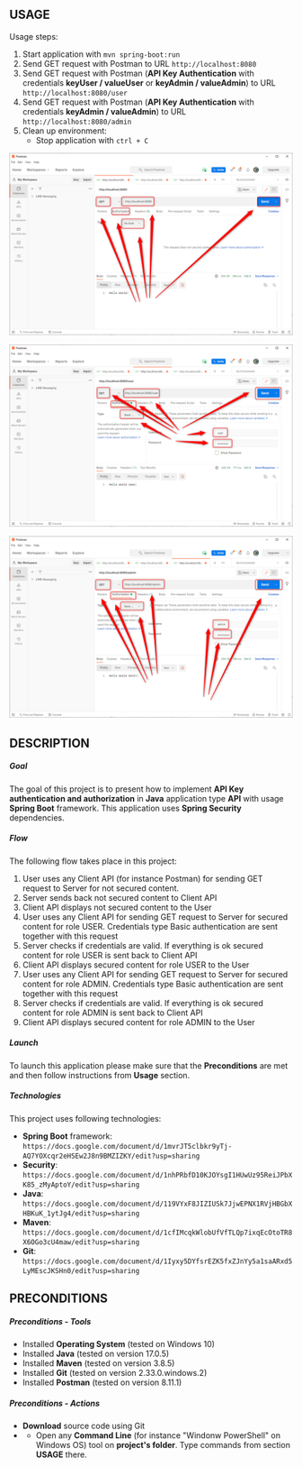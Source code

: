 USAGE
-----

Usage steps:
1. Start application with `mvn spring-boot:run`
1. Send GET request with Postman to URL `http://localhost:8080`
1. Send GET request with Postman (**API Key Authentication** with credentials **keyUser / valueUser** or **keyAdmin / valueAdmin**) to URL `http://localhost:8080/user`
1. Send GET request with Postman (**API Key Authentication** with credentials **keyAdmin / valueAdmin**) to URL `http://localhost:8080/admin`
1. Clean up environment:
    * Stop application with `ctrl + C`

![My Image](image-1.png)

![My Image](image-2.png)

![My Image](image-3.png)


DESCRIPTION
-----------

##### Goal
The goal of this project is to present how to implement **API Key authentication and authorization** in **Java** application type **API** with usage **Spring Boot** framework. This application uses **Spring Security** dependencies. 

##### Flow
The following flow takes place in this project:
1. User uses any Client API (for instance Postman) for sending GET request to Server for not secured content. 
1. Server sends back not secured content to Client API
1. Client API displays not secured content to the User 
1. User uses any Client API for sending GET request to Server for secured content for role USER. Credentials type Basic authentication are sent together with this request
1. Server checks if credentials are valid. If everything is ok secured content for role USER is sent back to Client API
1. Client API displays secured content for role USER to the User
1. User uses any Client API for sending GET request to Server for secured content for role ADMIN. Credentials type Basic authentication are sent together with this request
1. Server checks if credentials are valid. If everything is ok secured content for role ADMIN is sent back to Client API
1. Client API displays secured content for role ADMIN to the User  

##### Launch
To launch this application please make sure that the **Preconditions** are met and then follow instructions from **Usage** section.

##### Technologies
This project uses following technologies:
* **Spring Boot** framework: `https://docs.google.com/document/d/1mvrJT5clbkr9yTj-AQ7YOXcqr2eHSEw2J8n9BMZIZKY/edit?usp=sharing`
* **Security**: `https://docs.google.com/document/d/1nhPRbfD10KJOYsgI1HUwUz95ReiJPbXK85_zMyAptoY/edit?usp=sharing`
* **Java**: `https://docs.google.com/document/d/119VYxF8JIZIUSk7JjwEPNX1RVjHBGbXHBKuK_1ytJg4/edit?usp=sharing`
* **Maven**: `https://docs.google.com/document/d/1cfIMcqkWlobUfVfTLQp7ixqEcOtoTR8X6OGo3cU4maw/edit?usp=sharing`
* **Git**: `https://docs.google.com/document/d/1Iyxy5DYfsrEZK5fxZJnYy5a1saARxd5LyMEscJKSHn0/edit?usp=sharing`


PRECONDITIONS
-------------

##### Preconditions - Tools
* Installed **Operating System** (tested on Windows 10)
* Installed **Java** (tested on version 17.0.5)
* Installed **Maven** (tested on version 3.8.5)
* Installed **Git** (tested on version 2.33.0.windows.2)
* Installed **Postman** (tested on version 8.11.1)

##### Preconditions - Actions
* **Download** source code using Git 
* * Open any **Command Line** (for instance "Windonw PowerShell" on Windows OS) tool on **project's folder**. Type commands from section **USAGE** there.